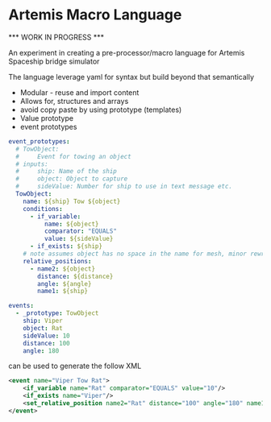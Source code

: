 # Artemis Macro Language

*** WORK IN PROGRESS ***

An experiment in creating a pre-processor/macro language for Artemis Spaceship bridge simulator

The language leverage yaml for syntax but build beyond that semantically


- Modular - reuse and import content
- Allows for, structures and arrays
- avoid copy paste by using prototype (templates)
 - Value prototype
 - event prototypes 

``` yaml
event_prototypes:
  # TowObject: 
  #     Event for towing an object
  # inputs:
  #     ship: Name of the ship
  #     object: Object to capture
  #     sideValue: Number for ship to use in text message etc.
  TowObject:
    name: ${ship} Tow ${object}
    conditions:
      - if_variable:
          name: ${object}
          comparator: "EQUALS"
          value: ${sideValue}
      - if_exists: ${ship}
    # note assumes object has no space in the name for mesh, minor rewrite in not 
    relative_positions:
      - name2: ${object}
        distance: ${distance}
        angle: ${angle}
        name1: ${ship}

events:
  - _prototype: TowObject
    ship: Viper
    object: Rat
    sideValue: 10
    distance: 100
    angle: 180
```

can be used to generate the follow XML

``` xml
<event name="Viper Tow Rat">
    <if_variable name="Rat" comparator="EQUALS" value="10"/>
    <if_exists name="Viper"/>
    <set_relative_position name2="Rat" distance="100" angle="180" name1="Viper"/>
</event>
```
